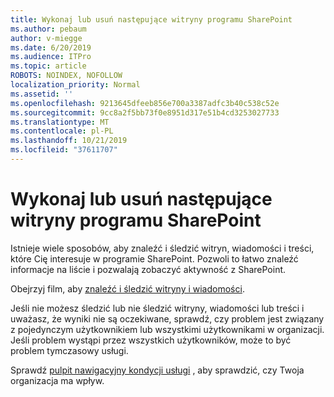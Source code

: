 ```yaml
---
title: Wykonaj lub usuń następujące witryny programu SharePoint
ms.author: pebaum
author: v-miegge
ms.date: 6/20/2019
ms.audience: ITPro
ms.topic: article
ROBOTS: NOINDEX, NOFOLLOW
localization_priority: Normal
ms.assetid: ''
ms.openlocfilehash: 9213645dfeeb856e700a3387adfc3b40c538c52e
ms.sourcegitcommit: 9cc8a2f5bb73f0e8951d317e51b4cd3253027733
ms.translationtype: MT
ms.contentlocale: pl-PL
ms.lasthandoff: 10/21/2019
ms.locfileid: "37611707"
---
```

# <a name="follow-or-un-follow-a-sharepoint-site"></a>Wykonaj lub usuń następujące witryny programu SharePoint

Istnieje wiele sposobów, aby znaleźć i śledzić witryn, wiadomości i treści, które Cię interesuje w programie SharePoint. Pozwoli to łatwo znaleźć informacje na liście i pozwalają zobaczyć aktywność z SharePoint.

Obejrzyj film, aby [znaleźć i śledzić witryny i wiadomości](https://support.office.com/article/Video-Find-and-follow-sites-news-and-content-4411e38f-9bc5-4ecc-bd33-3dbe939ac84c).

Jeśli nie możesz śledzić lub nie śledzić witryny, wiadomości lub treści i uważasz, że wyniki nie są oczekiwane, sprawdź, czy problem jest związany z pojedynczym użytkownikiem lub wszystkimi użytkownikami w organizacji. Jeśli problem wystąpi przez wszystkich użytkowników, może to być problem tymczasowy usługi.

Sprawdź [pulpit nawigacyjny kondycji usługi](https://admin.microsoft.com/AdminPortal/Home#/servicehealth) , aby sprawdzić, czy Twoja organizacja ma wpływ.
